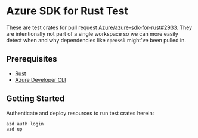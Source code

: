# Azure SDK for Rust Test

These are test crates for pull request [Azure/azure-sdk-for-rust#2933](https://github.com/Azure/azure-sdk-for-rust/pull/2933).
They are intentionally not part of a single workspace so we can more easily detect when and why dependencies like `openssl` might've been pulled in.

## Prerequisites

* [Rust](https://www.rust-lang.org)
* [Azure Developer CLI](https://aka.ms/azure-dev)

## Getting Started

Authenticate and deploy resources to run test crates herein:

```sh
azd auth login
azd up
```
